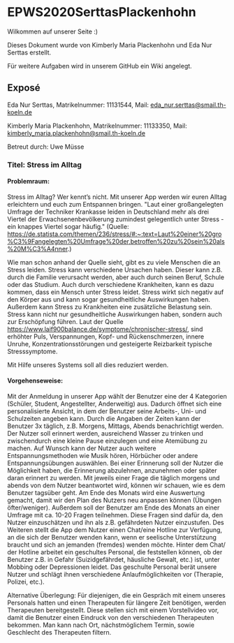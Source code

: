 # EPWS2020SerttasPlackenhohn
Wilkommen auf unserer Seite :)

Dieses Dokument wurde von Kimberly Maria Plackenhohn und Eda Nur Serttas erstellt.

Für weitere Aufgaben wird in unserem GitHub ein Wiki angelegt.

## Exposé


Eda Nur Serttas,
Matrikelnummer: 11131544,
Mail: eda_nur.serttas@smail.th-koeln.de

Kimberly Maria Plackenhohn,
Matrikelnummer: 11133350,
Mail: kimberly_maria.plackenhohn@smail.th-koeln.de

Betreut durch: Uwe Müsse

### Titel: Stress im Alltag

#### Problemraum:
Stress im Alltag? Wer kennt’s nicht. Mit unserer App werden wir euren Alltag erleichtern und euch zum Entspannen bringen. 
"Laut einer großangelegten Umfrage der Techniker Krankasse leiden in Deutschland mehr als drei Viertel der Erwachsenenbevölkerung zumindest gelegentlich unter Stress - ein knappes Viertel sogar häufig." (Quelle: https://de.statista.com/themen/236/stress/#:~:text=Laut%20einer%20gro%C3%9Fangelegten%20Umfrage%20der,betroffen%20zu%20sein%20als%20M%C3%A4nner.) 

Wie man schon anhand der Quelle sieht, gibt es zu viele Menschen die an Stress leiden. Stress kann verschiedene Ursachen haben. Dieser kann z.B. durch die Familie verursacht werden, aber auch durch seinen Beruf, Schule oder das Studium. Auch durch verschiedene Krankheiten, kann es dazu kommen, dass ein Mensch unter Stress leidet. 
Stress wirkt sich negativ auf den Körper aus und kann sogar gesundheitliche Auswirkungen haben. Außerdem kann Stress zu Krankheiten eine zusätzliche Belastung sein. 
Stress kann nicht nur gesundheitliche Auswirkungen haben, sondern auch zur Erschöpfung führen. Laut der Quelle https://www.laif900balance.de/symptome/chronischer-stress/, sind erhöhter Puls, Verspannungen, Kopf- und Rückenschmerzen, innere Unruhe, Konzentrationsstörungen und gesteigerte Reizbarkeit typische Stresssymptome. 

Mit Hilfe unseres Systems soll all dies reduziert werden.

#### Vorgehenseweise:
Mit der Anmeldung in unserer App wählt der Benutzer eine der 4 Kategorien (Schüler, Student, Angestellter, Anderweitig) aus. Dadurch öffnet sich eine personalisierte Ansicht, in dem der Benutzer seine Arbeits-, Uni- und Schulzeiten angeben kann. Durch die Angaben der Zeiten kann der Benutzer 3x täglich, z.B. Morgens, Mittags, Abends benachrichtigt werden. Der Nutzer soll erinnert werden, ausreichend Wasser zu trinken und zwischendurch eine kleine Pause einzulegen und eine Atemübung zu machen. Auf Wunsch kann der Nutzer auch weitere Entspannungsmethoden wie Musik hören, Hörbücher oder andere Entspannungsübungen auswählen.
Bei einer Erinnerung soll der Nutzer die Möglichkeit haben, die Erinnerung abzulehnen, anzunehmen oder später daran erinnert zu werden. 
Mit jeweils einer Frage die täglich morgens und abends von dem Nutzer beantwortet wird, können wir schauen, wie es dem Benutzer tagsüber geht. Am Ende des Monats wird eine Auswertung gemacht, damit wir den Plan des Nutzers neu anpassen können (Übungen öfter/weniger). Außerdem soll der Benutzer am Ende des Monats an einer Umfrage mit ca. 10-20 Fragen teilnehmen. Diese Fragen sind dafür da, den Nutzer einzuschätzen und ihn als z.B. gefährdeten Nutzer einzustufen. 
Des Weiteren stellt die App dem Nutzer einen Chat/eine Hotline zur Verfügung, an die sich der Benutzer wenden kann, wenn er seelische Unterstützung braucht und sich an jemanden (fremdes) wenden möchte. Hinter dem Chat/ der Hotline arbeitet ein geschultes Personal, die feststellen können, ob der Benutzer z.B. in Gefahr (Suizidgefährdet, häusliche Gewalt, etc.) ist, unter Mobbing oder Depressionen leidet. Das geschulte Personal berät unsere Nutzer und schlägt ihnen verschiedene Anlaufmöglichkeiten vor (Therapie, Polizei, etc.).


Alternative Überlegung: 
Für diejenigen, die ein Gespräch mit einem unseres Personals hatten und einen Therapeuten für längere Zeit benötigen, werden Therapeuten bereitgestellt. Diese stellen sich mit einem Vorstellvideo vor, damit die Benutzer einen Eindruck von den verschiedenen Therapeuten bekommen.
Man kann nach Ort, nächstmöglichem Termin, sowie Geschlecht des Therapeuten filtern.
